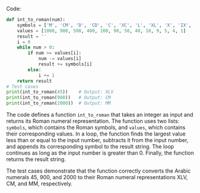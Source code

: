  Code:
```python
def int_to_roman(num):
    symbols = ['M', 'CM', 'D', 'CD', 'C', 'XC', 'L', 'XL', 'X', 'IX', 'V', 'IV', 'I']
    values = [1000, 900, 500, 400, 100, 90, 50, 40, 10, 9, 5, 4, 1]
    result = ''
    i = 0
    while num > 0:
        if num >= values[i]:
            num -= values[i]
            result += symbols[i]
        else:
            i += 1
    return result
# Test cases
print(int_to_roman(45))    # Output: XLV
print(int_to_roman(900))   # Output: CM
print(int_to_roman(2000))  # Output: MM
```
The code defines a function `int_to_roman` that takes an integer as input and returns its Roman numeral representation. The function uses two lists: `symbols`, which contains the Roman symbols, and `values`, which contains their corresponding values. In a loop, the function finds the largest value less than or equal to the input number, subtracts it from the input number, and appends its corresponding symbol to the result string. The loop continues as long as the input number is greater than 0. Finally, the function returns the result string.

The test cases demonstrate that the function correctly converts the Arabic numerals 45, 900, and 2000 to their Roman numeral representations XLV, CM, and MM, respectively.